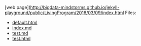[web page](http://bigdata-mindstorms.github.io/jekyll-playground/public/LivingProgram/2016/03/09/index.html
Files:
* [default.html](https://github.com/bigdata-mindstorms/jekyll-playground/blob/gh-pages/_layouts/LivingProgram/2016/03/08/default.html)
* [index.md](https://github.com/bigdata-mindstorms/jekyll-playground/blob/gh-pages/public/LivingProgram/2016/03/09/index.md)
* [test.md](https://github.com/bigdata-mindstorms/jekyll-playground/blob/gh-pages/_includes/LivingProgram/2016/03/09/test.md)
* [test.html](https://github.com/bigdata-mindstorms/jekyll-playground/blob/gh-pages/_includes/LivingProgram/2016/03/09/test.html)
